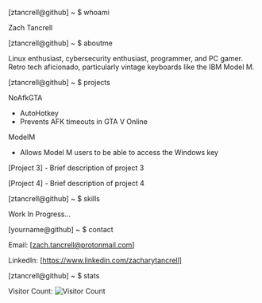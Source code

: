 [ztancrell@github] ~ $ whoami

Zach Tancrell

[ztancrell@github] ~ $ aboutme

Linux enthusiast, cybersecurity enthusiast, programmer, and PC gamer. Retro tech aficionado, particularly vintage keyboards like the IBM Model M.

[ztancrell@github] ~ $ projects

NoAfkGTA 
  - AutoHotkey
  - Prevents AFK timeouts in GTA V Online

ModelM
  - Allows Model M users to be able to access the Windows key

[Project 3] - Brief description of project 3

[Project 4] - Brief description of project 4

[ztancrell@github] ~ $ skills

Work In Progress...

[yourname@github] ~ $ contact

Email: [zach.tancrell@protonmail.com]

LinkedIn: [https://www.linkedin.com/zacharytancrell]

[ztancrell@github] ~ $ stats

Visitor Count: ![Visitor Count](https://profile-counter.glitch.me/ztancrell/count.svg)
